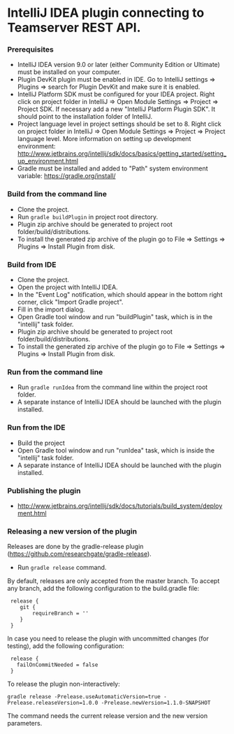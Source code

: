 # IntelliJ IDEA plugin connecting to Teamserver REST API. #

### Prerequisites ###
* IntelliJ IDEA version 9.0 or later (either Community Edition or Ultimate) must be installed on your computer.
* Plugin DevKit plugin must be enabled in IDE. Go to IntelliJ settings => Plugins => search for Plugin DevKit and make sure it is enabled.
* IntelliJ Platform SDK must be configured for your IDEA project. Right click on project folder in IntelliJ => Open Module Settings => Project => Project SDK.
If necessary add a new "IntelliJ Platform Plugin SDK". It should point to the installation folder of IntelliJ.
* Project language level in project settings should be set to 8. Right click on project folder in IntelliJ => Open Module Settings => Project => Project language level.
More information on setting up development environment: http://www.jetbrains.org/intellij/sdk/docs/basics/getting_started/setting_up_environment.html
* Gradle must be installed and added to "Path" system environment variable: https://gradle.org/install/

### Build from the command line ###
* Clone the project.
* Run <code>gradle buildPlugin</code> in project root directory.
* Plugin zip archive should be generated to project root folder/build/distributions.
* To install the generated zip archive of the plugin go to File => Settings => Plugins => Install Plugin from disk.

### Build from IDE ###
* Clone the project.
* Open the project with IntelliJ IDEA.
* In the "Event Log" notification, which should appear in the bottom right corner, click "Import Gradle project".
* Fill in the import dialog.
* Open Gradle tool window and run "buildPlugin" task, which is in the "intellij" task folder.
* Plugin zip archive should be generated to project root folder/build/distributions.
* To install the generated zip archive of the plugin go to File => Settings => Plugins => Install Plugin from disk.

### Run from the command line ###
* Run ``` gradle runIdea ``` from the command line within the project root folder.
* A separate instance of IntelliJ IDEA should be launched with the plugin installed.

### Run from the IDE ### 
* Build the project
* Open Gradle tool window and run "runIdea" task, which is inside the "intellij" task folder.
* A separate instance of IntelliJ IDEA should be launched with the plugin installed.

### Publishing the plugin ###
* http://www.jetbrains.org/intellij/sdk/docs/tutorials/build_system/deployment.html

### Releasing a new version of the plugin ###
Releases are done by the gradle-release plugin (https://github.com/researchgate/gradle-release). 

* Run ``` gradle release ``` command. 

By default, releases are only accepted from the master branch.
To accept any branch, add the following configuration to the build.gradle file: 

```
 release { 
    git { 
        requireBranch = ''
    } 
 } 
```
 
 In case you need to release the plugin with uncommitted changes (for testing), add the following configuration:
 
 ``` 
  release {
    failOnCommitNeeded = false
  }
  ```


To release the plugin non-interactively: 

``` gradle release -Prelease.useAutomaticVersion=true -Prelease.releaseVersion=1.0.0 -Prelease.newVersion=1.1.0-SNAPSHOT ```

The command needs the current release version and the new version parameters.